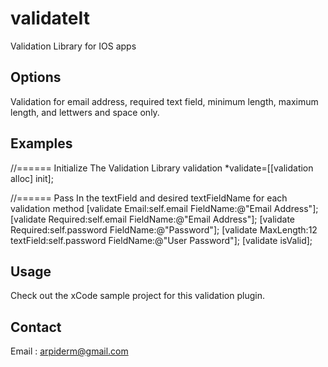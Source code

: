validateIt
==========

Validation Library for IOS apps



## Options
Validation for email address, required text field, minimum length, maximum length, and lettwers and space only. 

## Examples

//====== Initialize The Validation Library
    validation *validate=[[validation alloc] init];
    
//====== Pass In the textField and desired textFieldName for each validation method
    [validate Email:self.email FieldName:@"Email Address"];
    [validate Required:self.email FieldName:@"Email Address"];
    [validate Required:self.password FieldName:@"Password"];
    [validate MaxLength:12 textField:self.password FieldName:@"User Password"];
    [validate isValid];
    
## Usage

Check out the xCode sample project for this validation plugin.

## Contact

Email : arpiderm@gmail.com
